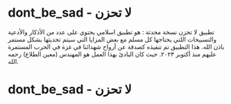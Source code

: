 # dont_be_sad - لا تحزن
تطبيق لا تحزن نسخة محدثة :
هو تطبيق اسلامي يحتوي على عدد من الأذكار والأدعية والتسبيحات اللتي يحتاجها كل مسلم مع بعض المزايا التي سيتم تحديثها بشكل مستمر باذن الله.
هذا التطبيق تم تنفيذه كصدقة عن أرواح شهدائنا في غزة في الحرب المستمرة عليهم منذ أكتوبر ٢٠٢٣.
حيث كان البادئ بهذا العمل هو المهندس (معين الطلاع) رحمه الله.


# dont_be_sad - لا تحزن



